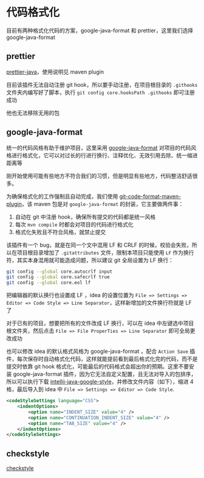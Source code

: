 # 代码格式化

目前有两种格式化代码的方案，google-java-format 和 prettier，这里我们选择 google-java-format

## prettier

[prettier-java](https://github.com/jhipster/prettier-java)，使用说明见 maven plugin

目前该插件无法自动注册 git hook，所以要手动注册，在项目根目录的 `.githooks` 文件夹内编写好了脚本，执行 `git config core.hooksPath .githooks` 即可注册成功

他也无法移除无用的包

## google-java-format

统一的代码风格有助于维护项目，这里采用 [google-java-format](https://github.com/google/google-java-format) 对项目的代码风格进行格式化，它可以对过长的行进行换行、注释优化、无效引用去除、统一缩进距离等

刚开始使用可能有些地方不符合我们的习惯，但是明显有些地方，代码整洁舒适很多。

为确保格式化的工作强制且自动完成，我们使用 [git-code-format-maven-plugin](https://github.com/Cosium/git-code-format-maven-plugin)，该 maven 包是对 `google-java-format` 的封装，它主要做两件事：

1. 自动在 git 中注册 hook，确保所有提交的代码都是统一风格
2. 每次 `mvn compile` 时都会对项目的代码进行格式化
3. 格式化失败且不符合风格，就禁止提交

该插件有一个 bug，就是在同一个文中混用 LF 和 CRLF 的时候，校验会失败，所以在项目根目录增加了 `.gitattributes` 文件，限制本项目只能使用 `LF` 作为换行符，其实本身混用就可能造成问题，所以建议 git 全局设置为 LF 换行：

```bash
git config --global core.autocrlf input
git config --global core.safecrlf true
git config --global core.eol lf
```

把编辑器的默认换行也设置成 LF ，idea 的设置位置为 `File => Settings => Editor => Code Style => Line Separator`，这样新增加的文件换行符就是 LF 了

对于已有的项目，想要把所有的文件改成 LF 换行，可以在 idea 中左键选中项目根文件夹，然后点击 `File => File ProperTies => Line Separator` 即可全局更改成功

也可以修改 idea 的默认格式风格为 google-java-format ，配合 `Action Save` 插件，每次保存时自动格式化代码，这样就能提前看到最后格式化完的代码，而不是提交时依靠 git hook 格式化，可能最后的代码格式会超出你的预期。这里不要安装 google-java-format 插件，因为它无法自定义配置，且无法对导入的包排序，所以可以执行下载 [intellij-java-google-style](https://raw.githubusercontent.com/google/styleguide/gh-pages/intellij-java-google-style.xml)，并修改文件内容（如下），缩进 4 格，最后导入到 idea 中 `File => Settings => Editor => Code Style`.

```xml
<codeStyleSettings language="CSS">
    <indentOptions>
        <option name="INDENT_SIZE" value="4" />
        <option name="CONTINUATION_INDENT_SIZE" value="4" />
        <option name="TAB_SIZE" value="4" />
    </indentOptions>
</codeStyleSettings>
```

## checkstyle

[checkstyle](https://github.com/checkstyle/checkstyle)
